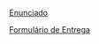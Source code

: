 [Enunciado](https://github.com/smduarte/RC2021-labs/blob/main/tp2/RC2021_tp2.ipynb)

[Formulário de Entrega](https://forms.gle/FfiDMUxKLFgFsUkD7)
